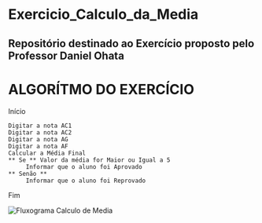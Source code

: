 # Exercicio_Calculo_da_Media
## Repositório destinado ao Exercício proposto pelo Professor Daniel Ohata

# ALGORÍTMO DO EXERCÍCIO

Início

```
Digitar a nota AC1
Digitar a nota AC2
Digitar a nota AG
Digitar a nota AF
Calcular a Média Final 
** Se ** Valor da média for Maior ou Igual a 5
     Informar que o aluno foi Aprovado
** Senão ** 
     Informar que o aluno foi Reprovado
```

Fim

![Fluxograma Calculo de Media](https://user-images.githubusercontent.com/69513119/169708129-3e7fc96d-576c-4467-b59c-a06c63af7ff1.png)
